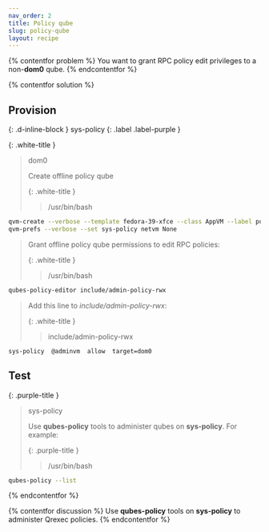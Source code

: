```yaml
---
nav_order: 2
title: Policy qube
slug: policy-qube
layout: recipe
---
```


{% contentfor problem %}
You want to grant RPC policy edit privileges to a non-**dom0** qube.
{% endcontentfor %}

{% contentfor solution %}
## Provision
{: .d-inline-block }
sys-policy
{: .label .label-purple }

{: .white-title }
> dom0
> 
> Create offline policy qube
>
> {: .white-title }
>> /usr/bin/bash
```bash
qvm-create --verbose --template fedora-39-xfce --class AppVM --label purple sys-policy
qvm-prefs --verbose --set sys-policy netvm None
```
>
> Grant offline policy qube permissions to edit RPC policies:
> 
> {: .white-title }
>> /usr/bin/bash
```bash
qubes-policy-editor include/admin-policy-rwx
```
> 
> Add this line to _include/admin-policy-rwx_:
> 
> {: .white-title }
>> include/admin-policy-rwx
```
sys-policy  @adminvm  allow  target=dom0
```

## Test

{: .purple-title }
> sys-policy
>
> Use **qubes-policy** tools to administer qubes on **sys-policy**. For example:
> 
> {: .purple-title }
>> /usr/bin/bash
```bash
qubes-policy --list
```
{% endcontentfor %}

{% contentfor discussion %}
Use **qubes-policy** tools on **sys-policy** to administer Qrexec policies.
{% endcontentfor %}
